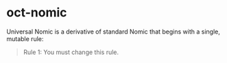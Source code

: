 # oct-nomic

Universal Nomic is a derivative of standard Nomic that begins with a single,
mutable rule:

> Rule 1: You must change this rule.
